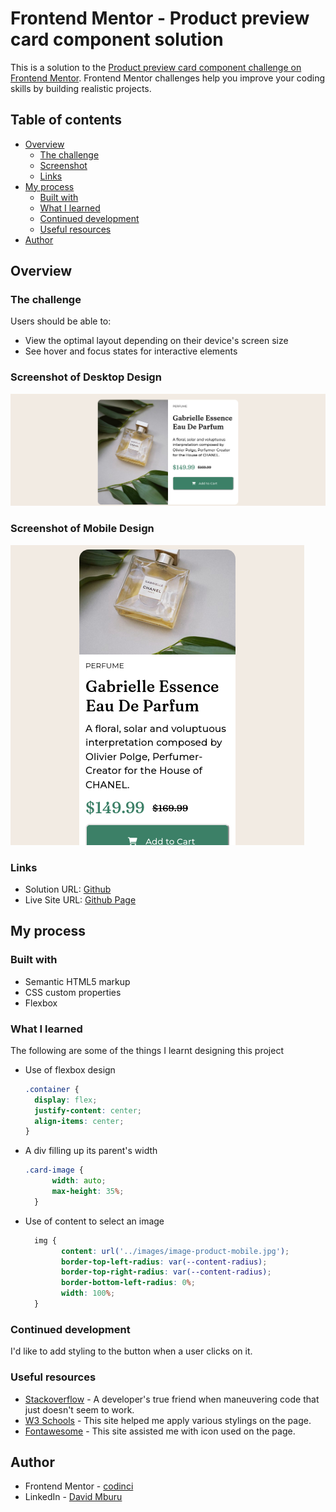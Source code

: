 # Frontend Mentor - Product preview card component solution

This is a solution to the [Product preview card component challenge on Frontend Mentor](https://www.frontendmentor.io/challenges/product-preview-card-component-GO7UmttRfa). Frontend Mentor challenges help you improve your coding skills by building realistic projects.

## Table of contents

- [Overview](#overview)
  - [The challenge](#the-challenge)
  - [Screenshot](#screenshot)
  - [Links](#links)
- [My process](#my-process)
  - [Built with](#built-with)
  - [What I learned](#what-i-learned)
  - [Continued development](#continued-development)
  - [Useful resources](#useful-resources)
- [Author](#author)



## Overview

### The challenge

Users should be able to:

- View the optimal layout depending on their device's screen size
- See hover and focus states for interactive elements

### Screenshot of Desktop Design
![](./images/screenshot.png)

### Screenshot of Mobile Design
![](./images/screenshot-mobile-design.png)

### Links

- Solution URL: [Github](https://github.com/codinci/product-card-component)
- Live Site URL: [Github Page](https://codinci.github.io/product-card-component/)

## My process

### Built with

- Semantic HTML5 markup
- CSS custom properties
- Flexbox
### What I learned
The following are some of the things I learnt designing this project
<ul>
  <li>Use of flexbox design</li>

  ```css
  .container {
    display: flex;
    justify-content: center;
    align-items: center;
  }
  ```
  <li>A div filling up its parent's width</li>

  ```css
  .card-image {
        width: auto;
        max-height: 35%;
    }
```
<li>Use of content to select an image</li>

```css
  img {
        content: url('../images/image-product-mobile.jpg');
        border-top-left-radius: var(--content-radius);
        border-top-right-radius: var(--content-radius);
        border-bottom-left-radius: 0%;
        width: 100%;
  }
```

</ul>



### Continued development

I'd like to add styling to the button when a user clicks on it.

### Useful resources

- [Stackoverflow](https://stackoverflow.com/) - A developer's true friend when maneuvering code that just doesn't seem to work.
- [W3 Schools](https://www.w3schools.com) - This site helped me apply various stylings on the page.
- [Fontawesome](https://fontawesome.com) - This site assisted me with icon used on the page.

## Author

- Frontend Mentor - [codinci](https://www.frontendmentor.io/profile/codinci)
- LinkedIn - [David Mburu](https://www.linkedin.com/in/david-mburu-523059127/)

